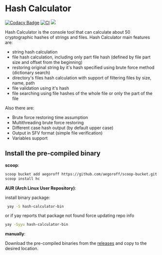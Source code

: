 Hash Calculator
======
[![Codacy Badge](https://app.codacy.com/project/badge/Grade/bd007c6fe23b46ef923613ac3e81fd5d)](https://app.codacy.com/gh/aegoroff/hc/dashboard?utm_source=gh&utm_medium=referral&utm_content=&utm_campaign=Badge_grade)
[![CI](https://github.com/aegoroff/hc/actions/workflows/ci.yml/badge.svg)](https://github.com/aegoroff/hc/actions/workflows/ci.yml)
[![](https://tokei.rs/b1/github/aegoroff/hc?category=code)](https://github.com/XAMPPRocky/tokei)

Hash Calculator is the console tool that can calculate about 50 cryptographic hashes of strings and files. Hash Calculator main features are:

- string hash calculation
- file hash calculation, including only part file hash (defined by file part size and offset from the beginning)
- restoring original string by it's hash specified using brute force method (dictionary search)
- directory's files hash calculation with support of filtering files by size, name, path
- file validation using it's hash
- file searching using file hashes of the whole file or only the part of the file

Also there are:

- Brute force restoring time assumption
- Multithreading brute force restoring
- Different case hash output (by default upper case)
- Output in SFV format (simple file verification)
- Variables support

## Install the pre-compiled binary

**scoop**:

```sh
scoop bucket add aegoroff https://github.com/aegoroff/scoop-bucket.git
scoop install hc
```

**AUR (Arch Linux User Repository)**:

install binary package:
```sh
 yay -S hash-calculator-bin
```
or if yay reports that package not found force updating repo info
```sh
yay -Syyu hash-calculator-bin
```

**manually**:

Download the pre-compiled binaries from the [releases](https://github.com/aegoroff/hc/releases) and
copy to the desired location.
